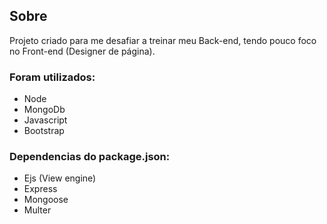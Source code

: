 ## Sobre

Projeto criado para me desafiar a treinar meu Back-end, tendo pouco foco no Front-end (Designer de página).

### Foram utilizados:
        
- Node
- MongoDb
- Javascript
- Bootstrap
        
### Dependencias do package.json:
        
- Ejs (View engine)
- Express
- Mongoose
- Multer

